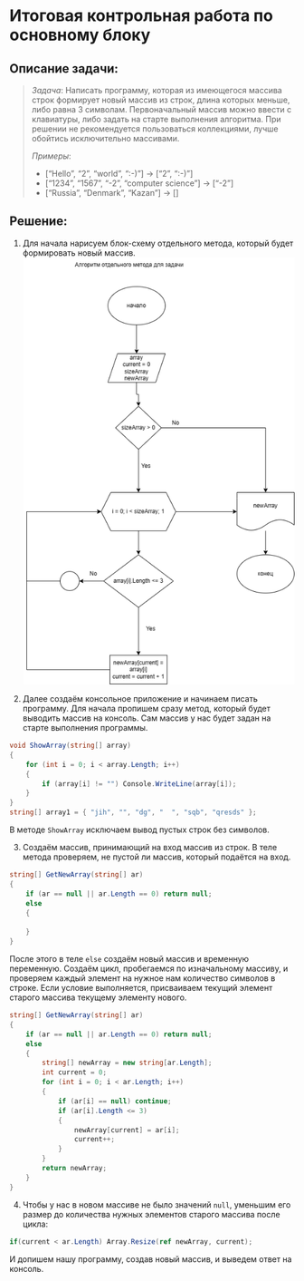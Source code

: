 # Итоговая контрольная работа по основному блоку
## Описание задачи:
> *Задача*: Написать программу, которая из имеющегося массива строк формирует новый массив из строк, длина которых меньше, либо равна 3 символам. Первоначальный массив можно ввести с клавиатуры, либо задать на старте выполнения алгоритма. При решении не рекомендуется пользоваться коллекциями, лучше обойтись исключительно массивами.
>
> *Примеры*:
> - [“Hello”, “2”, “world”, “:-)”] → [“2”, “:-)”]
> - [“1234”, “1567”, “-2”, “computer science”] → [“-2”]
> - [“Russia”, “Denmark”, “Kazan”] → []

## Решение:

1. Для начала нарисуем блок-схему отдельного метода, который будет формировать новый массив.
![<dthd>](<algorithm.png>)

2. Далее создаём консольное приложение и начинаем писать программу. Для начала пропишем сразу метод, который будет выводить массив на консоль. Сам массив у нас будет задан на старте выполнения программы.
```cs
void ShowArray(string[] array)
{
    for (int i = 0; i < array.Length; i++)
    {
        if (array[i] != "") Console.WriteLine(array[i]);
    }
}
string[] array1 = { "jih", "", "dg", "  ", "sqb", "qresds" };
```
В методе `ShowArray` исключаем вывод пустых строк без символов.

3. Создаём массив, принимающий на вход массив из строк. В теле метода проверяем, не пустой ли массив, который подаётся на вход.
```cs
string[] GetNewArray(string[] ar)
{
    if (ar == null || ar.Length == 0) return null;
    else
    {
                    
    }
}
```
После этого в теле `else` создаём новый массив и временную переменную. Создаём цикл, пробегаемся по изначальному массиву, и проверяем каждый элемент на нужное нам количество символов в строке. Если условие выполняется, присваиваем текущий элемент старого массива текущему элементу нового.
```cs
string[] GetNewArray(string[] ar)
{
    if (ar == null || ar.Length == 0) return null;
    else
    {
        string[] newArray = new string[ar.Length];
        int current = 0;
        for (int i = 0; i < ar.Length; i++)
        {
            if (ar[i] == null) continue;
            if (ar[i].Length <= 3)
            {
                newArray[current] = ar[i];
                current++;
            }
        }
        return newArray;
    }
}
```
4. Чтобы у нас в новом массиве не было значений `null`, уменьшим его размер до количества нужных элементов старого массива после цикла:
```cs
if(current < ar.Length) Array.Resize(ref newArray, current);
```
И допишем нашу программу, создав новый массив, и выведем ответ на консоль.